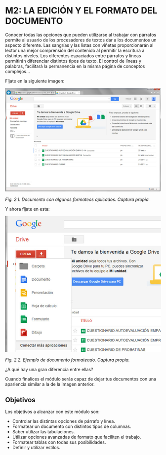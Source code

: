 # M2: LA EDICIÓN Y EL FORMATO DEL DOCUMENTO

Conocer todas las opciones que pueden utilizarse al trabajar con párrafos permite al usuario de los procesadores de textos dar a los documentos un aspecto diferente. Las sangrías y las listas con viñetas proporcionarán al lector una mejor comprensión del contenido al permitir la escritura a distintos niveles. Los diferentes espaciados entre párrafos y líneas permitirán diferenciar distintos tipos de texto. El control de líneas y palabras, facilitará la permanencia en la misma página de conceptos complejos...

Fíjate en la siguiente imagen:


![](img/Imagen_01.jpg)


_Fig. 2.1. Documento con algunos formateos aplicados. Captura propia._

Y ahora fíjate en esta:


![](img/Imagen_02.jpg)


_Fig. 2.2. Ejemplo de documento formateado. Captura propia._

¿A qué hay una gran diferencia entre ellas?

Cuando finalices el módulo serás capaz de dejar tus documentos con una apariencia similar a la de la imagen anterior.

## Objetivos

Los objetivos a alcanzar con este módulo son:

*   Controlar las distintas opciones de párrafo y línea.
*   Formatear un documento con distintos tipos de columnas.
*   Saber utilizar las tabulaciones.
*   Utilizar opciones avanzadas de formato que faciliten el trabajo.
*   Formatear tablas con todas sus posibilidades.
*   Definir y utilizar estilos.

